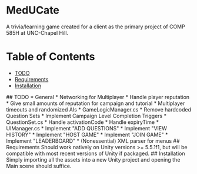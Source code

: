 # MedUCate

A trivia/learning game created for a client as the primary project of COMP 585H at UNC-Chapel Hill.

# Table of Contents
  * [TODO](#TODO)
  * [Requirements](#Requirements)
  * [Installation](#Installation)

<a name = "TODO"/>
## TODO
  * General
    * Networking for Multiplayer
    * Handle player reputation
    * Give small amounts of reputation for campaign and tutorial
    * Multiplayer timeouts and randomized AIs
  * GameLogicManager.cs
    * Remove hardcoded Question Sets
    * Implement Campaign Level Completion Triggers
  * QuestionSet.cs
    * Handle activationCode
    * Handle expiryTime
  * UIManager.cs
    * Implement "ADD QUESTIONS"
    * Implement "VIEW HISTORY"
    * Implement "HOST GAME"
    * Implement "JOIN GAME"
    * Implement "LEADERBOARD"
    * (Nonessential) XML parser for menus
  
<a name = "Requirements"/>
## Requirements
Should work natively on Unity versions >= 5.5.1f1, but will be compatible with most recent versions of Unity if packaged.
  
<a name = "Installation"/>
## Installation
Simply importing all the assets into a new Unity project and opening the Main scene should suffice.